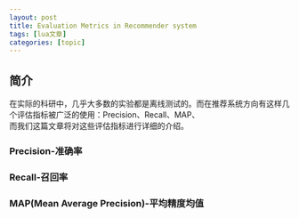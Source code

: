 ```yaml
---
layout: post
title: Evaluation Metrics in Recommender system 
tags: [lua文章]
categories: [topic]
---
```

## 简介

在实际的科研中，几乎大多数的实验都是离线测试的。而在推荐系统方向有这样几个评估指标被广泛的使用：Precision、Recall、MAP、  
而我们这篇文章将对这些评估指标进行详细的介绍。

### Precision-准确率

### Recall-召回率

### MAP(Mean Average Precision)-平均精度均值